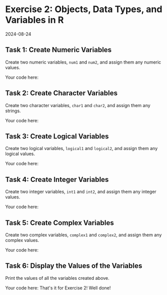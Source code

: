 # Exercise 2: Objects, Data Types, and Variables in R
2024-08-24


## Task 1: Create Numeric Variables

Create two numeric variables, `num1` and `num2`, and assign them any numeric
values.

Your code here:
## Task 2: Create Character Variables

Create two character variables, `char1` and `char2`, and assign them any
strings.

Your code here:
## Task 3: Create Logical Variables

Create two logical variables, `logical1` and `logical2`, and assign them any
logical values.

Your code here:
## Task 4: Create Integer Variables

Create two integer variables, `int1` and `int2`, and assign them any integer
values.

Your code here:
## Task 5: Create Complex Variables

Create two complex variables, `complex1` and `complex2`, and assign them any
complex values.

Your code here:
## Task 6: Display the Values of the Variables

Print the values of all the variables created above.

Your code here:
That's it for Exercise 2! Well done!
